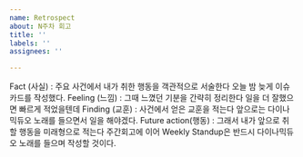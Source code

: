 ```yaml
---
name: Retrospect
about: N주차 회고
title: ''
labels: ''
assignees: ''

---
```


Fact (사실) : 주요 사건에서 내가 취한 행동을 객관적으로 서술한다
오늘 밤 늦게 이슈카드를 작성했다.
Feeling (느낌) : 그때 느꼈던 기분을 간략히 정리한다
일을 더 잘했으면 빠르게 적었을텐데
Finding (교훈) : 사건에서 얻은 교훈을 적는다
앞으로는 다이나믹듀오 노래를 들으면서 일을 해야겠다.
Future action(행동) : 그래서 내가 앞으로 취할 행동을 미래형으로 적는다
주간회고에 이어 Weekly Standup은 반드시 다이나믹듀오 노래를 들으며 작성할 것이다.
